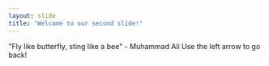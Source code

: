 ```yaml
---
layout: slide
title: "Welcome to our second slide!"
---
```

"Fly like butterfly, sting like a bee" - Muhammad Ali
Use the left arrow to go back!
